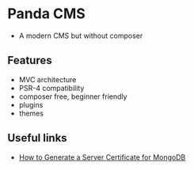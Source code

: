 # Panda CMS

- A modern CMS but without composer

## Features

- MVC architecture
- PSR-4 compatibility
- composer free, beginner friendly
- plugins
- themes

## Useful links

- [How to Generate a Server Certificate for MongoDB](https://docs.bigchaindb.com/projects/server/en/latest/k8s-deployment-template/server-tls-certificate.html)
